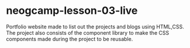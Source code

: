 # neogcamp-lesson-03-live

Portfolio website made to list out the projects and blogs  using HTML,CSS. 
The project also consists of the component library to make the CSS components made during the project to be reusable.
